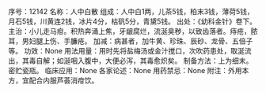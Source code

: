 序号：12142
名称：人中白散
组成：人中白1两，儿茶5钱，柏末3钱，薄荷5钱，月石5钱，川黄连2钱，冰片4分，枯矾5分，青黛5钱。
出处：《幼科金针》卷下。
主治：小儿走马疳。积热奔涌上焦，牙龈腐烂，流涎臭秽，以致齿落者。痔疮，脓耳，男妇腿上伤、手臁疮。
加减：病甚者，加牛黄、珍珠、辰砂、龙骨、五倍子等。
功效：None
用法用量：用时先将盐梅汤或金汁搅口，次吹药患处，取涎流出，其毒自解；如涎咽入腹中，大便必泻，其毒愈炽矣。
制备方法：上为细末。密贮瓷瓶。
临床应用：None
各家论述：None
用药禁忌：None
附注：外用本方，宜配合内服芦荟消疳饮。
